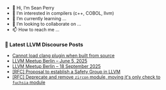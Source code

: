 - 👋 Hi, I’m Sean Perry
- 👀 I’m interested in compilers (c++, COBOL, llvm)
- 🌱 I’m currently learning ...
- 💞️ I’m looking to collaborate on ...
- 📫 How to reach me ...

<!---
s66perry/s66perry is a ✨ special ✨ repository because its `README.md` (this file) appears on your GitHub profile.
You can click the Preview link to take a look at your changes.
--->
### 📕 Latest LLVM Discourse Posts

<!-- DISCOURSE-LLVM:START -->
- [Cannot load clang plugin when built from source](https://discourse.llvm.org/t/cannot-load-clang-plugin-when-built-from-source/88210#post_3)
- [LLVM Meetup Berlin – June 5, 2025](https://discourse.llvm.org/t/llvm-meetup-berlin-june-5-2025/86069#post_2)
- [LLVM Meetup Berlin – 18 September 2025](https://discourse.llvm.org/t/llvm-meetup-berlin-18-september-2025/88214#post_1)
- [[RFC] Proposal to establish a Safety Group in LLVM](https://discourse.llvm.org/t/rfc-proposal-to-establish-a-safety-group-in-llvm/86916?page=5#post_84)
- [[RFC] Deprecate and remove `zircon` module, moving it&#39;s only check to `fuchsia` module](https://discourse.llvm.org/t/rfc-deprecate-and-remove-zircon-module-moving-its-only-check-to-fuchsia-module/88208#post_2)
<!-- DISCOURSE-LLVM:END -->
